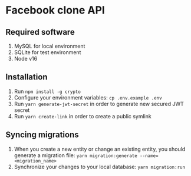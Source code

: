 # Facebook clone API

## Required software

1. MySQL for local environment
2. SQLite for test environment
3. Node v16

## Installation

1. Run `npm install -g crypto`
2. Configure your environment variables: `cp .env.example .env`
3. Run `yarn generate-jwt-secret` in order to generate new secured JWT secret
3. Run `yarn create-link` in order to create a public symlink

## Syncing migrations

1. When you create a new entity or change an existing entity, you should generate a migration file: `yarn migration:generate --name=<migration_name>`
2. Synchronize your changes to your local database: `yarn migration:run`
